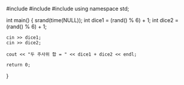 #include <iostream>
#include <ctime>
#include <cstdlib>
using namespace std;

int main()
{
	srand(time(NULL));
	int dice1 = (rand() % 6) + 1;
	int dice2 = (rand() % 6) + 1;

	cin >> dice1;
	cin >> dice2;
	
	cout << "두 주사위 합 = " << dice1 + dice2 << endl;

	return 0;
}